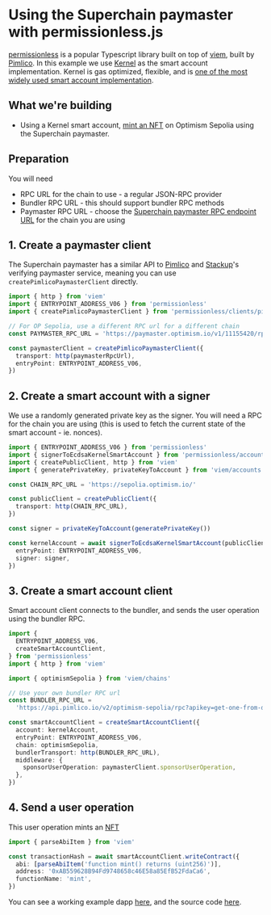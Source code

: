 # Using the Superchain paymaster with permissionless.js

[permissionless](https://github.com/pimlicolabs/permissionless.js) is a popular Typescript library built on top of [viem](https://viem.sh/), built by [Pimlico](https://docs.pimlico.io/). In this example we use [Kernel](https://github.com/zerodevapp/kernel) as the smart account implementation. Kernel is gas optimized, flexible, and is [one of the most widely used smart account implementation](https://www.bundlebear.com/factories/all).

## What we're building

- Using a Kernel smart account, [mint an NFT](https://optimism-sepolia.blockscout.com/token/0xAB559628B94Fd9748658c46E58a85EfB52FdaCa6) on Optimism Sepolia using the Superchain paymaster.

## Preparation

You will need

- RPC URL for the chain to use - a regular JSON-RPC provider
- Bundler RPC URL - this should support bundler RPC methods
- Paymaster RPC URL - choose the [Superchain paymaster RPC endpoint URL](./README.md) for the chain you are using

## 1. Create a paymaster client

The Superchain paymaster has a similar API to [Pimlico](https://docs.pimlico.io/paymaster/verifying-paymaster/reference/endpoints) and [Stackup](https://docs.stackup.sh/docs/paymaster-api-rpc-methods#pm_sponsoruseroperation)'s verifying paymaster service, meaning you can use `createPimlicoPaymasterClient` directly.

```typescript
import { http } from 'viem'
import { ENTRYPOINT_ADDRESS_V06 } from 'permissionless'
import { createPimlicoPaymasterClient } from 'permissionless/clients/pimlico'

// For OP Sepolia, use a different RPC url for a different chain
const PAYMASTER_RPC_URL = 'https://paymaster.optimism.io/v1/11155420/rpc'

const paymasterClient = createPimlicoPaymasterClient({
  transport: http(paymasterRpcUrl),
  entryPoint: ENTRYPOINT_ADDRESS_V06,
})
```

## 2. Create a smart account with a signer

We use a randomly generated private key as the signer. You will need a RPC for the chain you are using (this is used to fetch the current state of the smart account - ie. nonces).

```typescript
import { ENTRYPOINT_ADDRESS_V06 } from 'permissionless'
import { signerToEcdsaKernelSmartAccount } from 'permissionless/accounts'
import { createPublicClient, http } from 'viem'
import { generatePrivateKey, privateKeyToAccount } from 'viem/accounts'

const CHAIN_RPC_URL = 'https://sepolia.optimism.io/'

const publicClient = createPublicClient({
  transport: http(CHAIN_RPC_URL),
})

const signer = privateKeyToAccount(generatePrivateKey())

const kernelAccount = await signerToEcdsaKernelSmartAccount(publicClient, {
  entryPoint: ENTRYPOINT_ADDRESS_V06,
  signer: signer,
})
```

## 3. Create a smart account client

Smart account client connects to the bundler, and sends the user operation using the bundler RPC.

```typescript
import {
  ENTRYPOINT_ADDRESS_V06,
  createSmartAccountClient,
} from 'permissionless'
import { http } from 'viem'

import { optimismSepolia } from 'viem/chains'

// Use your own bundler RPC url
const BUNDLER_RPC_URL =
  'https://api.pimlico.io/v2/optimism-sepolia/rpc?apikey=get-one-from-dashboard'

const smartAccountClient = createSmartAccountClient({
  account: kernelAccount,
  entryPoint: ENTRYPOINT_ADDRESS_V06,
  chain: optimismSepolia,
  bundlerTransport: http(BUNDLER_RPC_URL),
  middleware: {
    sponsorUserOperation: paymasterClient.sponsorUserOperation,
  },
})
```

## 4. Send a user operation

This user operation mints an [NFT](https://sepolia-optimism.etherscan.io/address/0xAB559628B94Fd9748658c46E58a85EfB52FdaCa6)

```typescript
import { parseAbiItem } from 'viem'

const transactionHash = await smartAccountClient.writeContract({
  abi: [parseAbiItem('function mint() returns (uint256)')],
  address: '0xAB559628B94Fd9748658c46E58a85EfB52FdaCa6',
  functionName: 'mint',
})
```

You can see a working example dapp [here](https://superchain-paymaster-nft-mint-example.pages.dev/), and the source code [here](/apps/paymaster-nft-mint/src/libraries/permissionless).

